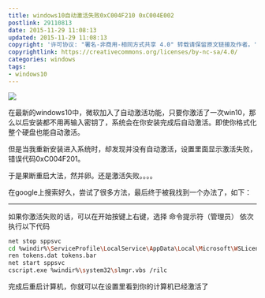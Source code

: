 ```yaml
---
title: windows10自动激活失败0xC004F210 0xC004E002
postlink: 29110813
date: 2015-11-29 11:08:13
updated: 2015-11-29 11:08:13
copyright: '许可协议: "署名-非商用-相同方式共享 4.0" 转载请保留原文链接及作者。'
copyrightlink: https://creativecommons.org/licenses/by-nc-sa/4.0/
categories: windows
tags:
- windows10
---
```


![](https://farm9.staticflickr.com/8699/28454267546_61260c6de9_o_d.jpg)

在最新的windows10中，微软加入了自动激活功能，只要你激活了一次win10，那么以后安装都不用再输入密钥了，系统会在你安装完成后自动激活。即使你格式化整个硬盘也能自动激活。


但是当我重新安装进入系统时，却发现并没有自动激活，设置里面显示激活失败，错误代码0xC004F201。
<!--more-->
于是果断重启大法，然并卵。还是激活失败。。。。

在google上搜索好久，尝试了很多方法，最后终于被我找到一个办法了，如下：

***

  如果你激活失败的话，可以在开始按键上右键，选择	命令提示符（管理员）
  依次执行以下代码

```bash
net stop sppsvc
cd %windir%\ServiceProfile\LocalService\AppData\Local\Microsoft\WSLicense
ren tokens.dat tokens.bar
net start sppsvc
cscript.exe %windir%\system32\slmgr.vbs /rilc
```

  完成后重启计算机，你就可以在设置里看到你的计算机已经激活了
